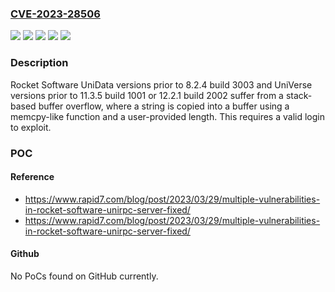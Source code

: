 ### [CVE-2023-28506](https://cve.mitre.org/cgi-bin/cvename.cgi?name=CVE-2023-28506)
![](https://img.shields.io/static/v1?label=Product&message=UniData&color=blue)
![](https://img.shields.io/static/v1?label=Product&message=UniVerse&color=blue)
![](https://img.shields.io/static/v1?label=Version&message=0%3C%2011.3.5.1001%20&color=brighgreen)
![](https://img.shields.io/static/v1?label=Version&message=0%3C%208.2.43.3003%20&color=brighgreen)
![](https://img.shields.io/static/v1?label=Vulnerability&message=CWE-120%20Buffer%20Copy%20without%20Checking%20Size%20of%20Input%20('Classic%20Buffer%20Overflow')&color=brighgreen)

### Description

Rocket Software UniData versions prior to 8.2.4 build 3003 and UniVerse versions prior to 11.3.5 build 1001 or 12.2.1 build 2002 suffer from a stack-based buffer overflow, where a string is copied into a buffer using a memcpy-like function and a user-provided length. This requires a valid login to exploit.

### POC

#### Reference
- https://www.rapid7.com/blog/post/2023/03/29/multiple-vulnerabilities-in-rocket-software-unirpc-server-fixed/
- https://www.rapid7.com/blog/post/2023/03/29/multiple-vulnerabilities-in-rocket-software-unirpc-server-fixed/

#### Github
No PoCs found on GitHub currently.

